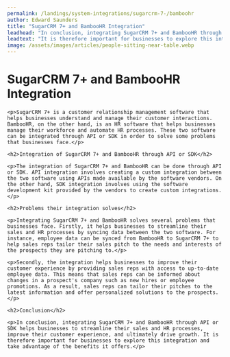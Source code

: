```yaml
---
permalink: /landings/system-integrations/sugarcrm-7-/bamboohr
author: Edward Saunders
title: "SugarCRM 7+ and BambooHR Integration"
leadhead: "In conclusion, integrating SugarCRM 7+ and BambooHR through API or SDK helps businesses to streamline their sales and HR processes, improve their customer experience, and ultimately drive growth"
leadtext: "It is therefore important for businesses to explore this integration and take advantage of the benefits it offers."
image: /assets/images/articles/people-sitting-near-table.webp
---
```

<div class="arttext">
	<h1>SugarCRM 7+ and BambooHR Integration</h1>

	<p>SugarCRM 7+ is a customer relationship management software that helps businesses understand and manage their customer interactions. BambooHR, on the other hand, is an HR software that helps businesses manage their workforce and automate HR processes. These two software can be integrated through API or SDK in order to solve some problems that businesses face.</p>

	<h2>Integration of SugarCRM 7+ and BambooHR through API or SDK</h2>

	<p>The integration of SugarCRM 7+ and BambooHR can be done through API or SDK. API integration involves creating a custom integration between the two software using APIs made available by the software vendors. On the other hand, SDK integration involves using the software development kit provided by the vendors to create custom integrations.</p>

	<h2>Problems their integration solves</h2>

	<p>Integrating SugarCRM 7+ and BambooHR solves several problems that businesses face. Firstly, it helps businesses to streamline their sales and HR processes by syncing data between the two software. For instance, employee data can be synced from BambooHR to SugarCRM 7+ to help sales reps tailor their sales pitch to the needs and interests of the prospects they are pitching to.</p>

	<p>Secondly, the integration helps businesses to improve their customer experience by providing sales reps with access to up-to-date employee data. This means that sales reps can be informed about changes in a prospect's company such as new hires or employee promotions. As a result, sales reps can tailor their pitches to the latest information and offer personalized solutions to the prospects.</p>

	<h2>Conclusion</h2>

	<p>In conclusion, integrating SugarCRM 7+ and BambooHR through API or SDK helps businesses to streamline their sales and HR processes, improve their customer experience, and ultimately drive growth. It is therefore important for businesses to explore this integration and take advantage of the benefits it offers.</p>

</div>